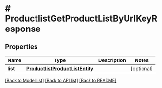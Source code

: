 # # ProductlistGetProductListByUrlKeyResponse


## Properties 


Name | Type | Description | Notes
------------ | ------------- | ------------- | -------------
**list**| [**ProductlistProductListEntity**](ProductlistProductListEntity.md) |   | [optional]


[[Back to Model list]](../../README.md#models) [[Back to API list]](../../README.md#endpoints) [[Back to README]](../../README.md)

